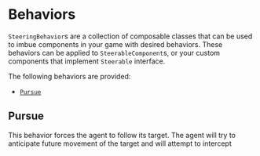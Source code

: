 # Behaviors

`SteeringBehavior`s are a collection of composable classes that can be used to imbue components
in your game with desired behaviors. These behaviors can be applied to `SteerableComponent`s, or
your custom components that implement `Steerable` interface.

The following behaviors are provided:
  
  - [`Pursue`](#pursue)
  

## Pursue

This behavior forces the agent to follow its target. The agent will try to anticipate future
movement of the target and will attempt to intercept 
